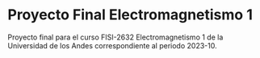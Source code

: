 # Proyecto Final Electromagnetismo 1
Proyecto final para el curso FISI-2632 Electromagnetismo 1 de la Universidad de los Andes correspondiente al periodo 2023-10.
